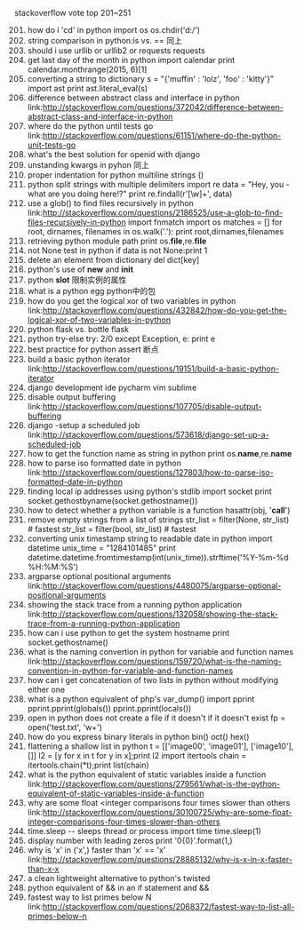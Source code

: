 

stackoverflow vote top 201~251

201. how do i 'cd' in python
import os
os.chdir('d:/')
202. string comparison in python:is vs.  ==  同上
203. should i use urllib or urllib2 or requests   requests
204. get last day of the month in python
import calendar
print calendar.monthrange(2015, 6)[1]
205. converting a string to dictionary
s = "{'muffin' : 'lolz', 'foo' : 'kitty'}"
import ast
print ast.literal_eval(s)
206. difference between abstract class and interface in python
link:http://stackoverflow.com/questions/372042/difference-between-abstract-class-and-interface-in-python
207. where do the python until tests go
link:http://stackoverflow.com/questions/61151/where-do-the-python-unit-tests-go
208. what's the best solution for openid with django
209. unstanding kwargs in pyhon   同上
210. proper indentation for python multiline strings   ()
211. python split strings with multiple delimiters
import re
data = "Hey, you - what are you doing here!?"
print re.findall(r'[\w]+', data)
212. use a glob() to find files recursively in python
link:http://stackoverflow.com/questions/2186525/use-a-glob-to-find-files-recursively-in-python
import fnmatch
import os
matches = []
for root, dirnames, filenames in os.walk('.'):
    print root,dirnames,filenames
213. retrieving python module path
print os.__file__,re.__file__
214. not None test in python
if data is not None:print 1
215. delete an element from dictionary   del dict[key]
216. python's use of __new__ and __init__
217. python __slot__
限制实例的属性
218. what is a python egg   python中的包
219. how do you get the logical xor of two variables in python
link:http://stackoverflow.com/questions/432842/how-do-you-get-the-logical-xor-of-two-variables-in-python
220. python flask vs. bottle   flask
221. python try-else
try:
    2/0
except Exception, e:
    print e
222. best practice for python assert   断点
223. build a basic python iterator
link:http://stackoverflow.com/questions/19151/build-a-basic-python-iterator
224. django development ide   pycharm vim sublime
225. disable output buffering
link:http://stackoverflow.com/questions/107705/disable-output-buffering
226. django -setup a scheduled job
link:http://stackoverflow.com/questions/573618/django-set-up-a-scheduled-job
227. how to get the function name as string in python
print os.__name__,re.__name__
228. how to parse iso formatted date in python
link:http://stackoverflow.com/questions/127803/how-to-parse-iso-formatted-date-in-python
229. finding local ip addresses using python's stdlib
import socket
print socket.gethostbyname(socket.gethostname())
230. how to detect whether a python variable is a function
hasattr(obj, '__call__')
231. remove empty strings from a list of strings
str_list = filter(None, str_list) # fastest
str_list = filter(bool, str_list) # fastest
232. converting unix timestamp string to readable date in python
import datetime
unix_time = "1284101485"
print datetime.datetime.fromtimestamp(int(unix_time)).strftime('%Y-%m-%d %H:%M:%S')
233. argparse optional positional arguments
link:http://stackoverflow.com/questions/4480075/argparse-optional-positional-arguments
234. showing the stack trace from a running python application
link:http://stackoverflow.com/questions/132058/showing-the-stack-trace-from-a-running-python-application
235. how can i use python to get the system hostname
print socket.gethostname()
236. what is the naming convertion in python for variable and function names
link:http://stackoverflow.com/questions/159720/what-is-the-naming-convention-in-python-for-variable-and-function-names
237. how can i get concatenation of two lists in python without modifying either one
238. what is a python equivalent of php's var_dump()
import pprint
pprint.pprint(globals())
pprint.pprint(locals())
239. open in python does not create a file if it doesn't if it doesn't exist
fp = open('test.txt', 'w+')
240. how do you express binary literals in python   bin() oct() hex()
241. flattening a shallow list in python
t = [['image00', 'image01'], ['image10'], []]
l2 = [y for x in t for y in x];print l2
import itertools
chain = itertools.chain(*t);print list(chain)
242. what is the python equivalent of static variables inside a function
link:http://stackoverflow.com/questions/279561/what-is-the-python-equivalent-of-static-variables-inside-a-function
243. why are some float <integer comparisons four times slower than others
link:http://stackoverflow.com/questions/30100725/why-are-some-float-integer-comparisons-four-times-slower-than-others
244. time.sleep -- sleeps thread or process   import time time.sleep(1)
245. display number with leading zeros
print '0{0}'.format(1,)
246. why is 'x' in ('x',) faster than 'x' == 'x'
link:http://stackoverflow.com/questions/28885132/why-is-x-in-x-faster-than-x-x
247. a clean lightweight alternative to python's twisted
248. python equivalent of && in an if statement   and &&
249. fastest way to list primes below N
link:http://stackoverflow.com/questions/2068372/fastest-way-to-list-all-primes-below-n
